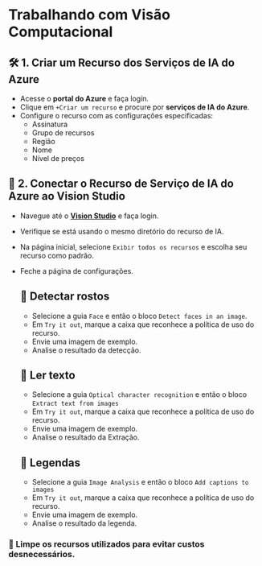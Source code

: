 # Trabalhando com Visão Computacional

## 🛠 1. Criar um Recurso dos Serviços de IA do Azure
- Acesse o **portal do Azure** e faça login.
- Clique em `+Criar um recurso` e procure por **serviços de IA do Azure**.
- Configure o recurso com as configurações especificadas:
  - Assinatura
  - Grupo de recursos
  - Região
  - Nome
  - Nível de preços

## 🔗 2. Conectar o Recurso de Serviço de IA do Azure ao Vision Studio
- Navegue até o [**Vision Studio**](https://portal.vision.cognitive.azure.com) e faça login.
- Verifique se está usando o mesmo diretório do recurso de IA.
- Na página inicial, selecione `Exibir todos os recursos` e escolha seu recurso como padrão.
- Feche a página de configurações.

    ## 👤 Detectar rostos
    - Selecione a guia `Face` e então o bloco `Detect faces in an image`.
    - Em `Try it out`, marque a caixa que reconhece a política de uso do recurso.
    - Envie uma imagem de exemplo.
    - Analise o resultado da detecção.


   ## 📖 Ler texto
   - Selecione a guia `Optical character recognition` e então o bloco `Extract text from images`
   - Em `Try it out`, marque a caixa que reconhece a política de uso do recurso.
   - Envie uma imagem de exemplo.
   - Analise o resultado da Extração.

   ## 🎥 Legendas
   - Selecione a guia `Image Analysis` e então o bloco `Add captions to images`
   - Em `Try it out`, marque a caixa que reconhece a política de uso do recurso.
   - Envie uma imagem de exemplo.
   - Analise o resultado da legenda.

### 🧹 Limpe os recursos utilizados para evitar custos desnecessários.
